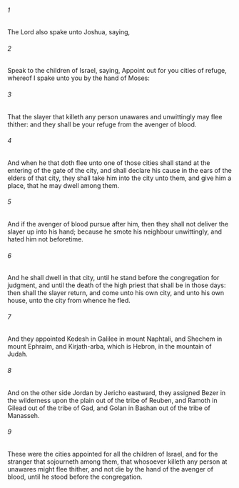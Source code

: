 ###### 1
The Lord also spake unto Joshua, saying,

###### 2
Speak to the children of Israel, saying, Appoint out for you cities of refuge, whereof I spake unto you by the hand of Moses:

###### 3
That the slayer that killeth any person unawares and unwittingly may flee thither: and they shall be your refuge from the avenger of blood.

###### 4
And when he that doth flee unto one of those cities shall stand at the entering of the gate of the city, and shall declare his cause in the ears of the elders of that city, they shall take him into the city unto them, and give him a place, that he may dwell among them.

###### 5
And if the avenger of blood pursue after him, then they shall not deliver the slayer up into his hand; because he smote his neighbour unwittingly, and hated him not beforetime.

###### 6
And he shall dwell in that city, until he stand before the congregation for judgment, and until the death of the high priest that shall be in those days: then shall the slayer return, and come unto his own city, and unto his own house, unto the city from whence he fled.

###### 7
And they appointed Kedesh in Galilee in mount Naphtali, and Shechem in mount Ephraim, and Kirjath-arba, which is Hebron, in the mountain of Judah.

###### 8
And on the other side Jordan by Jericho eastward, they assigned Bezer in the wilderness upon the plain out of the tribe of Reuben, and Ramoth in Gilead out of the tribe of Gad, and Golan in Bashan out of the tribe of Manasseh.

###### 9
These were the cities appointed for all the children of Israel, and for the stranger that sojourneth among them, that whosoever killeth any person at unawares might flee thither, and not die by the hand of the avenger of blood, until he stood before the congregation.

